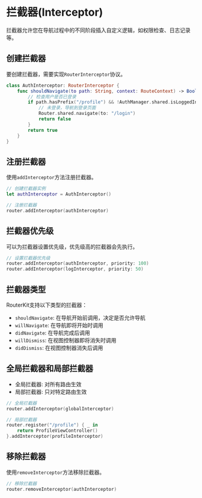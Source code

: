# 拦截器(Interceptor)

拦截器允许您在导航过程中的不同阶段插入自定义逻辑，如权限检查、日志记录等。

## 创建拦截器

要创建拦截器，需要实现`RouterInterceptor`协议。

```swift
class AuthInterceptor: RouterInterceptor {
    func shouldNavigate(to path: String, context: RouteContext) -> Bool {
        // 检查用户是否已登录
        if path.hasPrefix("/profile") && !AuthManager.shared.isLoggedIn {
            // 未登录，导航到登录页面
            Router.shared.navigate(to: "/login")
            return false
        }
        return true
    }
}
```

## 注册拦截器

使用`addInterceptor`方法注册拦截器。

```swift
// 创建拦截器实例
let authInterceptor = AuthInterceptor()

// 注册拦截器
router.addInterceptor(authInterceptor)
```

## 拦截器优先级

可以为拦截器设置优先级，优先级高的拦截器会先执行。

```swift
// 设置拦截器优先级
router.addInterceptor(authInterceptor, priority: 100)
router.addInterceptor(logInterceptor, priority: 50)
```

## 拦截器类型

RouterKit支持以下类型的拦截器：

- `shouldNavigate`: 在导航开始前调用，决定是否允许导航
- `willNavigate`: 在导航即将开始时调用
- `didNavigate`: 在导航完成后调用
- `willDismiss`: 在视图控制器即将消失时调用
- `didDismiss`: 在视图控制器消失后调用

## 全局拦截器和局部拦截器

- 全局拦截器: 对所有路由生效
- 局部拦截器: 只对特定路由生效

```swift
// 全局拦截器
router.addInterceptor(globalInterceptor)

// 局部拦截器
router.register("/profile") { _ in
    return ProfileViewController()
}.addInterceptor(profileInterceptor)
```

## 移除拦截器

使用`removeInterceptor`方法移除拦截器。

```swift
// 移除拦截器
router.removeInterceptor(authInterceptor)
```